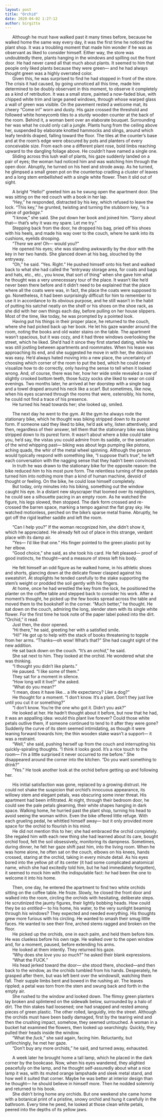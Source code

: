 ```yaml
---
layout: post
title: "Orchid"
date: 2020-04-02 1:27:12
author: birgitta
---
```


&nbsp;&nbsp;&nbsp;&nbsp;&nbsp;&nbsp;Although he must have walked past it many times before, because he walked home the same way every day, it was the first time he noticed the plant shop. It was a troubling moment that made him wonder if he was as observant as liked to consider himself. Either way, the store was undoubtedly there, plants hanging in the windows and spilling out the front door. He had never cared all that much about plants. It seemed to him that people only liked plants because they were green&mdash; and he had always thought green was a highly overrated color.  
&nbsp;&nbsp;&nbsp;&nbsp;&nbsp;&nbsp;Given this, he was surprised to find he had stopped in front of the store. The crisis it had caused, by going unnoticed all this time, made him determined to be doubly observant in this moment, to observe it completely as a kind of retribution. It was a small store, painted a now-faded blue,  with chipped white trim and large paned windows, through whose warped glass a wall of green was visible. On the pavement rested a welcome mat, its cheery “Come in!” worn and dusty. His gaze crossed the threshold and followed white honeycomb tiles to a sturdy wooden counter at the back of the room. Behind it, a woman bent over an elaborate bouquet. Surrounding her was what he could only call a jungle. Plants hung from the ceiling above her, suspended by elaborate knotted hammocks and slings, around which leafy tendrils draped, falling toward the floor. The tiles at the counter’s base and at the room’s edge were obscured by pots and planters of every conceivable size. From each one a different plant rose, bold limbs reaching upward to the dangling foliage above. He couldn’t have named a single one.  
&nbsp;&nbsp;&nbsp;&nbsp;&nbsp;&nbsp;Sliding across this lush wall of plants, his gaze suddenly landed on a pair of eyes; the woman had noticed him and was watching him through the open door. Abruptly, he turned on his heel and strode away. As he turned, he glimpsed a small green pot on the countertop cradling a cluster of leaves and a long stem embellished with a single white flower. Then it slid out of sight.

  
&nbsp;&nbsp;&nbsp;&nbsp;&nbsp;&nbsp;A bright “Hello!” greeted him as he swung open the apartment door. She was sitting on the red couch with a book in her lap.  
&nbsp;&nbsp;&nbsp;&nbsp;&nbsp;&nbsp;“Hey,” he responded, distracted by his key, which refused to leave the lock. “This key,” he grunted, twisting and turning the stubborn key, “is a piece of *garbage*.”  
&nbsp;&nbsp;&nbsp;&nbsp;&nbsp;&nbsp;“I know,” she said. She put down her book and joined him. “Sorry about that&mdash; that’s why it was my spare. Let me try.”  
&nbsp;&nbsp;&nbsp;&nbsp;&nbsp;&nbsp;Stepping back from the door, he dropped his bag, pried off his shoes with his heels, and made his way over to the couch, where he sank into its cushions, eyelids drooping.  
&nbsp;&nbsp;&nbsp;&nbsp;&nbsp;&nbsp;“*There* we are! Oh&mdash; would you?”  
&nbsp;&nbsp;&nbsp;&nbsp;&nbsp;&nbsp;He opened his eyes; she was standing awkwardly by the door with the key in her two hands. She glanced down at his bag, slouched by the entryway.  
&nbsp;&nbsp;&nbsp;&nbsp;&nbsp;&nbsp;“Oh,” he said. “Yes. Right.” He pushed himself onto his feet and walked back to what she had called the “entryway storage area, for coats and bags and hats, etc., etc., you know, that sort of thing” when she gave him what he thought was a very unnecessary tour of the place. It wasn’t like he’d never been there before and it didn’t need to be explained that the place where all the coats were was, in fact, the place the coats were supposed to go. Nonetheless, it had been surprisingly difficult for him to remember to use it in accordance to its obvious purpose, and he still wasn’t in the habit of putting his satchel neatly on the shelf or his shoes on the shoe rack, as she did with her own things each day, before pulling on her house slippers. Most of the time, like today, he was prompted by a pointed look.  
&nbsp;&nbsp;&nbsp;&nbsp;&nbsp;&nbsp;Having put his things in their proper place, he returned to the couch, where she had picked back up her book. He let his gaze wander around the room, noting the books and old water stains on the table. The apartment wasn’t spacious, but it was cozy, and it had three windows overlooking the street, which he liked. She’d had it since they first started dating, while he was still jostling between apartments and roommates. When his lease was approaching its end, and she suggested he move in with her, the decision was easy. He’d always hated moving into a new place, the uncertainty of choosing which corner of the room to put the bed, which he could never visualize how to do correctly, only having the sense to tell when it looked wrong. And, of course, there was her, how her wide smile revealed a row of slightly crooked bottom teeth, those fuzzy socks she liked to wear on cold evenings. Two months later, he arrived at her doorstep with a single bag and a towel draped around his neck like a scarf. But sometimes, like now, when his eyes scanned through the rooms that were, ostensibly, his home, he could not find a trace of his presence.  
&nbsp;&nbsp;&nbsp;&nbsp;&nbsp;&nbsp;He turned his head towards her; she looked up, smiled.

  
&nbsp;&nbsp;&nbsp;&nbsp;&nbsp;&nbsp;The next day he went to the gym. At the gym he always rode the stationary bike, which he thought was biking stripped down to its purest form. If someone said they liked to bike, he’d ask why, listen attentively, and then, regardless of their answer, tell them that the stationary bike was biking stripped down to its purest form. It wasn’t about where a bike could take you, he’d say, the vistas you could admire from its saddle, or the sensation of the wind whipping past&mdash; biking was about legs pumping like pistons, aching quads, the whir of the metal wheel spinning. Although the person would typically respond with something like, “I suppose that’s true”, he left each conversation with the nagging sense that they hadn’t been convinced.  
&nbsp;&nbsp;&nbsp;&nbsp;&nbsp;&nbsp;In truth he was drawn to the stationary bike for the opposite reason: the bike reduced _him_ to his most pure form. The relentless turning of the pedals turned him into nothing more than a kind of human machine, devoid of thought or feeling. On the bike, he could lose himself completely.  
&nbsp;&nbsp;&nbsp;&nbsp;&nbsp;&nbsp;But today, only minutes into his biking, something out the window caught his eye. In a distant new skyscraper that loomed over its neighbors, he could see a silhouette pacing in an empty room. As he watched the figure, his legs slowed, then stopped. The dark form crossed and re-crossed the barren space, marking a tempo against the flat gray sky. He watched motionless, perched on the bike’s sparse metal frame. Abruptly, he got off the rigid leather saddle and left the room.

&nbsp;&nbsp;&nbsp;&nbsp;&nbsp;&nbsp;“Can I help you?” If the woman recognized him, she didn’t show it, which he appreciated. He already felt out of place in this strange, verdant place with its damp air.  
&nbsp;&nbsp;&nbsp;&nbsp;&nbsp;&nbsp;“Yes&mdash; I’d like that one.” His finger pointed to the green plastic pot by her elbow.  
&nbsp;&nbsp;&nbsp;&nbsp;&nbsp;&nbsp;“Good choice,” she said, as she took his card. He felt pleased&mdash; proof of good instincts, he thought&mdash;and a measure of stress left his body.

 
&nbsp;&nbsp;&nbsp;&nbsp;&nbsp;&nbsp;He felt himself an odd figure as he walked home, in his athletic shoes and shorts, glancing down at the delicate flower clasped against his sweatshirt. At stoplights he tended carefully to the stake supporting the stem’s weight or prodded the soil gently with his fingers.  
&nbsp;&nbsp;&nbsp;&nbsp;&nbsp;&nbsp;At home, once he had wrestled the key from the lock, he positioned the planter on the coffee table and stepped back to consider his work. After a moment’s thought, he picked up the few books spread across the table and moved them to the bookshelf in the corner. “Much better,” he thought. He sat down on the couch, admiring the long, slender stem with its single white flower. For the first time he took note of the paper label poked into the dirt. “Orchid,” it read.  
&nbsp;&nbsp;&nbsp;&nbsp;&nbsp;&nbsp;Just then, the door opened.  
&nbsp;&nbsp;&nbsp;&nbsp;&nbsp;&nbsp;“Hi there,” he said, greeting her with a satisfied smile.  
&nbsp;&nbsp;&nbsp;&nbsp;&nbsp;&nbsp;“Hi!” He got up to help with the stack of books threatening to topple from her arms. “Thanks&mdash;oh wow! What’s that?” She had caught sight of the new addition.  
&nbsp;&nbsp;&nbsp;&nbsp;&nbsp;&nbsp;He sat back down on the couch. “It’s an _orchid_,” he said.  
&nbsp;&nbsp;&nbsp;&nbsp;&nbsp;&nbsp;She sat next to him. They looked at the orchid. He wondered what she was thinking.  
&nbsp;&nbsp;&nbsp;&nbsp;&nbsp;&nbsp;“I thought you didn’t like plants.”  
&nbsp;&nbsp;&nbsp;&nbsp;&nbsp;&nbsp;He paused. “I like some of them.”  
&nbsp;&nbsp;&nbsp;&nbsp;&nbsp;&nbsp;They sat for a moment in silence.  
&nbsp;&nbsp;&nbsp;&nbsp;&nbsp;&nbsp;“How long will it live?” she asked.  
&nbsp;&nbsp;&nbsp;&nbsp;&nbsp;&nbsp;“What do you mean?”  
&nbsp;&nbsp;&nbsp;&nbsp;&nbsp;&nbsp;“I mean, does it have like… a life expectancy? Like a dog?”  
&nbsp;&nbsp;&nbsp;&nbsp;&nbsp;&nbsp;He thought for a moment. “I don’t know. It’s a plant. Don’t they just live until you cut it or something?”  
&nbsp;&nbsp;&nbsp;&nbsp;&nbsp;&nbsp;“I don’t know. You’re the one who got it. Didn’t you ask?”  
&nbsp;&nbsp;&nbsp;&nbsp;&nbsp;&nbsp;He looked at her. He hadn’t thought about it before, but now that he had, it was an appalling idea: would this plant live forever? Could those white petals outlive them, if someone continued to tend to it after they were gone? Suddenly the curve of its stem seemed intimidating, as though it were leaning forward towards him; the thin wooden stake wasn’t a support&mdash; it was a restraint.  
&nbsp;&nbsp;&nbsp;&nbsp;&nbsp;&nbsp;“Well,” she said, pushing herself up from the couch and interrupting his quickly-spiraling thoughts. “I think it looks good. It’s a nice touch to the room&mdash; I’m a little surprised it never occurred to me before.” She disappeared around the corner into the kitchen. “Do you want something to drink?”  
&nbsp;&nbsp;&nbsp;&nbsp;&nbsp;&nbsp;“Yes.” He took another look at the orchid before getting up and following her.

&nbsp;&nbsp;&nbsp;&nbsp;&nbsp;&nbsp;His initial satisfaction was gone, replaced by a growing distrust. He could not shake the suspicion that orchid’s innocuous appearance, its willowy stem and elegant petals, was obscuring some inner threat. His apartment had been infiltrated. At night, through their bedroom door, he could see the pale petals gleaming, their white shapes hanging in dark space. Walking home, he hurried past the plant shop, turning his head to avoid seeing the woman within. Even the bike offered little refuge. With each grueling pedal, he whittled himself away&mdash; but it only provided more space for the orchid to flourish in his mind.  
&nbsp;&nbsp;&nbsp;&nbsp;&nbsp;&nbsp;He did not mention this to her; she had embraced the orchid completely. She regaled him with each new thing she had learned about its care, bought orchid food, felt the soil obsessively, monitoring its dampness. Sometimes, during dinner, he felt her gaze shift past him, into the living room. When he was home alone, he often sat on the couch, elbows on his knees, hands crossed, staring at the orchid, taking in every minute detail. As his eyes bored into the yellow pit of its center (it had some complicated anatomical name, which she had excitedly told him, but he had immediately forgotten), it seemed to mock him with the indisputable fact: *he* had been the one to welcome it into his home.

&nbsp;&nbsp;&nbsp;&nbsp;&nbsp;&nbsp;Then, one day, he entered the apartment to find two white orchids sitting on the coffee table. He froze. Slowly, he closed the front door and walked into the room, circling the orchids with hesitating, deliberate steps. He scrutinized the jaunty figures, their lightly bobbing heads. How could they be so *entitled*&mdash; to his home, his water, to the very sunlight beaming through *his* windows? They expected and needed everything. His thoughts grew more furious with his circling. He wanted to smash their smug little faces. He wanted to see their fine, arched stems ragged and broken on the floor.  
&nbsp;&nbsp;&nbsp;&nbsp;&nbsp;&nbsp;He picked up the orchids, one in each palm, and held them before him. He was clueless before his own rage. He walked over to the open window and, for a moment, paused, before extending his arms.  
&nbsp;&nbsp;&nbsp;&nbsp;&nbsp;&nbsp;He looked at them intently. They returned his gaze.  
&nbsp;&nbsp;&nbsp;&nbsp;&nbsp;&nbsp;“Why does she *love* you *so much*?” he asked their blank expressions.  
&nbsp;&nbsp;&nbsp;&nbsp;&nbsp;&nbsp;“What the FUCK.”  
&nbsp;&nbsp;&nbsp;&nbsp;&nbsp;&nbsp;His head jerked toward the door&mdash; she stood there, shocked&mdash;and then back to the window, as the orchids tumbled from his hands. Desperately, he grasped after them, but was left bent over the windowsill, watching them fall. Their supple limbs bent and bowed in the rushing air. The leaves rippled; a petal was torn from the stem and swung back and forth in the empty air.  
&nbsp;&nbsp;&nbsp;&nbsp;&nbsp;&nbsp;She rushed to the window and looked down. The flimsy green planters lay broken and splintered on the sidewalk below, surrounded by a halo of dirt. The thin stakes had loosened; one had snapped and rested among pieces of green plastic. The other rolled, languidly, into the street. Although the orchids must have been badly damaged, first by the tearing wind and then the crushing impact, somehow, they seemed untouched. A woman in a bucket hat examined the flowers, then looked up searchingly. Quickly, they pulled their heads inside the window.  
&nbsp;&nbsp;&nbsp;&nbsp;&nbsp;&nbsp;“What the *fuck*,” she said again, facing him. Reluctantly, but unflinchingly, he met her gaze.  
&nbsp;&nbsp;&nbsp;&nbsp;&nbsp;&nbsp;“Don’t buy any more orchids,” he said, and turned away, exhausted.

&nbsp;&nbsp;&nbsp;&nbsp;&nbsp;&nbsp;A week later he brought home a tall lamp, which he placed in the dark corner by the bookcase. Now, when his eyes wandered, they alighted peacefully on the lamp, and he thought self-assuredly about what a nice lamp it was, with its muted orange lampshade and sleek metal stand, and how well it suited that corner.  Maybe he was better at interior design than he thought&mdash; he should believe in himself more. Then he nodded solemnly and returned to his book.  
&nbsp;&nbsp;&nbsp;&nbsp;&nbsp;&nbsp;She didn’t bring home any orchids. But one weekend she came home with a botanical print of a pristine, snowy orchid and hung it carefully in the bathroom. Every time he peed, he looked at those clean white petals, peered into the depths of its yellow jaws.
